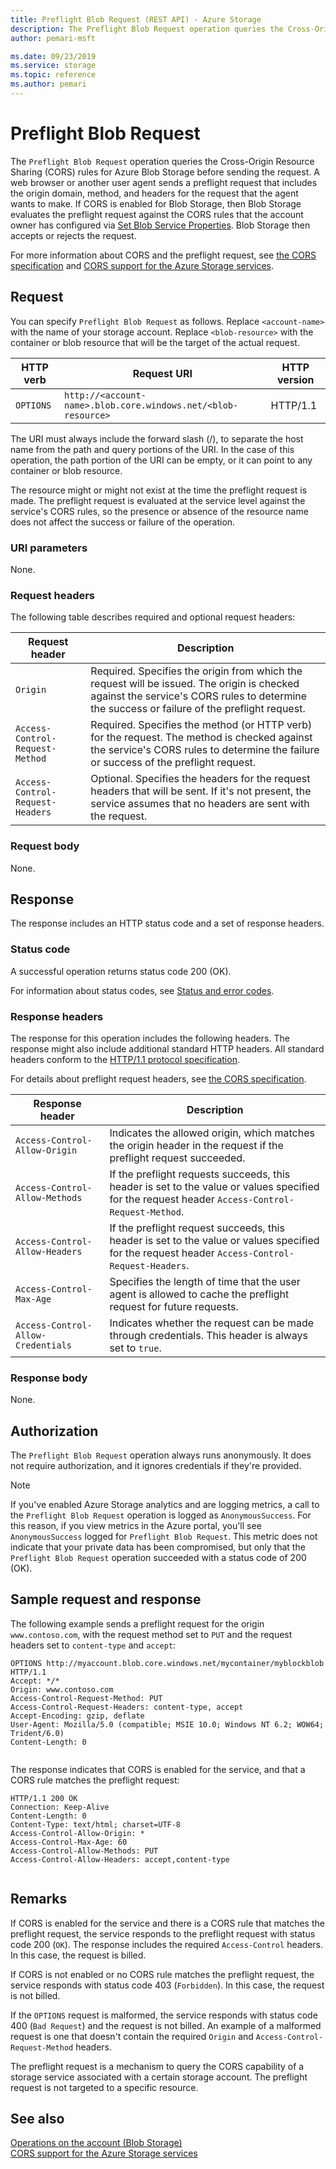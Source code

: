 ```yaml
---
title: Preflight Blob Request (REST API) - Azure Storage
description: The Preflight Blob Request operation queries the Cross-Origin Resource Sharing (CORS) rules for Blob Storage before sending the request.
author: pemari-msft

ms.date: 09/23/2019
ms.service: storage
ms.topic: reference
ms.author: pemari
---
```


# Preflight Blob Request

The `Preflight Blob Request` operation queries the Cross-Origin Resource Sharing (CORS) rules for Azure Blob Storage before sending the request. A web browser or another user agent sends a preflight request that includes the origin domain, method, and headers for the request that the agent wants to make. If CORS is enabled for Blob Storage, then Blob Storage evaluates the preflight request against the CORS rules that the account owner has configured via [Set Blob Service Properties](Set-Blob-Service-Properties.md). Blob Storage then accepts or rejects the request.  
  
For more information about CORS and the preflight request, see [the CORS specification](https://www.w3.org/TR/cors/) and [CORS support for the Azure Storage services](Cross-Origin-Resource-Sharing--CORS--Support-for-the-Azure-Storage-Services.md).  
  
## Request  
You can specify `Preflight Blob Request` as follows. Replace `<account-name>` with the name of your storage account. Replace `<blob-resource>` with the container or blob resource that will be the target of the actual request. 
  
|HTTP verb|Request URI|HTTP version|  
|---------------|-----------------|------------------|  
|`OPTIONS`|`http://<account-name>.blob.core.windows.net/<blob-resource>`|HTTP/1.1|  
  
The URI must always include the forward slash (/), to separate the host name from the path and query portions of the URI. In the case of this operation, the path portion of the URI can be empty, or it can point to any container or blob resource. 

The resource might or might not exist at the time the preflight request is made. The preflight request is evaluated at the service level against the service's CORS rules, so the presence or absence of the resource name does not affect the success or failure of the operation.  
  
### URI parameters  
None.  
  
### Request headers  
The following table describes required and optional request headers:  
  
|Request header|Description|  
|--------------------|-----------------|  
|`Origin`|Required. Specifies the origin from which the request will be issued. The origin is checked against the service's CORS rules to determine the success or failure of the preflight request.|  
|`Access-Control-Request-Method`|Required. Specifies the method (or HTTP verb) for the request. The method is checked against the service's CORS rules to determine the failure or success of the preflight request.|  
|`Access-Control-Request-Headers`|Optional. Specifies the headers for the request headers that will be sent. If it's not present, the service assumes that no headers are sent with the request.|  
  
### Request body  
None.  
  
## Response  
The response includes an HTTP status code and a set of response headers.  
  
### Status code  
A successful operation returns status code 200 (OK).  
  
For information about status codes, see [Status and error codes](Status-and-Error-Codes2.md).  
  
### Response headers  
The response for this operation includes the following headers. The response might also include additional standard HTTP headers. All standard headers conform to the [HTTP/1.1 protocol specification](https://go.microsoft.com/fwlink/?linkid=150478).  
  
For details about preflight request headers, see [the CORS specification](https://www.w3.org/TR/cors/).  
  
|Response header|Description|  
|---------------------|-----------------|  
|`Access-Control-Allow-Origin`|Indicates the allowed origin, which matches the origin header in the request if the preflight request succeeded.|  
|`Access-Control-Allow-Methods`|If the preflight requests succeeds, this header is set to the value or values specified for the request header `Access-Control-Request-Method`.|  
|`Access-Control-Allow-Headers`|If the preflight request succeeds, this header is set to the value or values specified for the request header `Access-Control-Request-Headers`.|  
|`Access-Control-Max-Age`|Specifies the length of time that the user agent is allowed to cache the preflight request for future requests.|  
|`Access-Control-Allow-Credentials`|Indicates whether the request can be made through credentials. This header is always set to `true`.|  
  
### Response body  
None.  
  
## Authorization  
The `Preflight Blob Request` operation always runs anonymously. It does not require authorization, and it ignores credentials if they're provided. 

> [!NOTE]
> If you've enabled Azure Storage analytics and are logging metrics, a call to the `Preflight Blob Request` operation is logged as `AnonymousSuccess`. For this reason, if you view metrics in the Azure portal, you'll see `AnonymousSuccess` logged for `Preflight Blob Request`. This metric does not indicate that your private data has been compromised, but only that the `Preflight Blob Request` operation succeeded with a status code of 200 (OK). 
  
## Sample request and response  
The following example sends a preflight request for the origin `www.contoso.com`, with the request method set to `PUT` and the request headers set to `content-type` and `accept`:  
  
```  
OPTIONS http://myaccount.blob.core.windows.net/mycontainer/myblockblob  HTTP/1.1  
Accept: */*  
Origin: www.contoso.com  
Access-Control-Request-Method: PUT  
Access-Control-Request-Headers: content-type, accept  
Accept-Encoding: gzip, deflate  
User-Agent: Mozilla/5.0 (compatible; MSIE 10.0; Windows NT 6.2; WOW64; Trident/6.0)  
Content-Length: 0  
  
```  
  
The response indicates that CORS is enabled for the service, and that a CORS rule matches the preflight request:  
  
```  
HTTP/1.1 200 OK  
Connection: Keep-Alive  
Content-Length: 0  
Content-Type: text/html; charset=UTF-8  
Access-Control-Allow-Origin: *  
Access-Control-Max-Age: 60  
Access-Control-Allow-Methods: PUT  
Access-Control-Allow-Headers: accept,content-type  
  
```  
  
## Remarks  
If CORS is enabled for the service and there is a CORS rule that matches the preflight request, the service responds to the preflight request with status code 200 (`OK`). The response includes the required `Access-Control` headers. In this case, the request is billed.  
  
If CORS is not enabled or no CORS rule matches the preflight request, the service responds with status code 403 (`Forbidden`). In this case, the request is not billed.  
  
If the `OPTIONS` request is malformed, the service responds with status code 400 (`Bad Request`) and the request is not billed. An example of a malformed request is one that doesn't contain the required `Origin` and `Access-Control-Request-Method` headers.  
  
The preflight request is a mechanism to query the CORS capability of a storage service associated with a certain storage account. The preflight request is not targeted to a specific resource.  
  
## See also  
[Operations on the account (Blob Storage)](Operations-on-the-Account--Blob-Service-.md)   
[CORS support for the Azure Storage services](Cross-Origin-Resource-Sharing--CORS--Support-for-the-Azure-Storage-Services.md)
